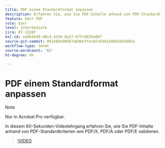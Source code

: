 ```yaml
---
title: PDF einem Standardformat anpassen
description: Erfahren Sie, wie Sie PDF-Inhalte anhand von PDF-Standardkriterien wie PDF/X, PDF/A oder PDF/E validieren.
feature: Edit PDF
role: User
level: Intermediate
jira: KT-13287
exl-id: ea0645d9-d0c4-4256-8a17-87fc8839a087
source-git-commit: 063268e985b7a64beffec8fa939a3d8b38d3d03a
workflow-type: tm+mt
source-wordcount: '62'
ht-degree: 0%

---
```


# PDF einem Standardformat anpassen

>[!NOTE]
>
>Nur in Acrobat Pro verfügbar.

In diesem 60-Sekunden-Videolehrgang erfahren Sie, wie Sie PDF-Inhalte anhand von PDF-Standardkriterien wie PDF/X, PDF/A oder PDF/E validieren.

>[!VIDEO](https://video.tv.adobe.com/v/3437309?quality=12&learn=on&hidetitle=true&captions=ger)
